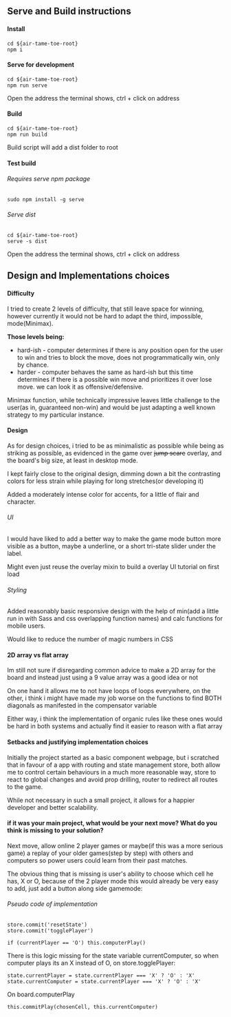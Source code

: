 ## Serve and Build instructions


#### Install

```
cd ${air-tame-toe-root}
npm i
```

#### Serve for development

```
cd ${air-tame-toe-root}
npm run serve
```
Open the address the terminal shows, ctrl + click on address

#### Build

```
cd ${air-tame-toe-root}
npm run build
```

Build script will add a dist folder to root

#### Test build

###### Requires serve npm package
```
sudo npm install -g serve
```

###### Serve dist

```
cd ${air-tame-toe-root}
serve -s dist
```
Open the address the terminal shows, ctrl + click on address

## Design and Implementations choices


#### Difficulty
I tried to create 2 levels of difficulty, that still leave space for winning, however currently it would not be hard to adapt the third, impossible, mode(Minimax).

**Those levels being:**
* hard-ish - computer determines if there is any position open for the user to win and tries to block the move, does not programmatically win, only by chance.
* harder - computer behaves the same as hard-ish but this time determines if there is a possible win move and prioritizes it over lose move. we can look it as offensive/defensive.

Minimax function, while technically impressive leaves little challenge to the user(as in, guaranteed non-win) and would be just adapting a well known strategy to my particular instance.

#### Design
As for design choices, i tried to be as minimalistic as possible while being as striking as possible, as evidenced in the game over ~~jump scare~~ overlay, and the board's big size, at least in desktop mode.

I kept fairly close to the original design, dimming down a bit the contrasting colors for less strain while playing for long stretches(or developing it)

Added a moderately intense color for accents,  for a little of flair and character.

###### UI
I would have liked to add a better way to make the game mode button more visible as a button, maybe a underline, or a short tri-state slider under the label.

Might even just reuse the overlay mixin to build a overlay UI tutorial on first load

###### Styling
Added reasonably basic responsive design with the help of min(add a little run in with Sass and css overlapping function names) and calc functions for mobile users.

Would like to reduce the number of magic numbers in CSS

#### 2D array vs flat array
Im still not sure if disregarding common advice to make a 2D array for the board and instead just using a 9 value array was a good idea or not

On one hand it allows me to not have loops of loops everywhere, on the other, i think i might have made my job worse on the functions to find BOTH diagonals as manifested in the compensator variable

Either way, i think the implementation of organic rules like these ones would be hard in both systems and actually find it easier to reason with a flat array

#### Setbacks and justifying implementation choices
Initially the project started as a basic component webpage, but i scratched that in favour of a app with routing and state management store,
both allow me to control certain behaviours in a much more reasonable way, store to react to global changes and avoid prop drilling, router to redirect all routes to the game.

While not necessary in such a small project, it allows for a happier developer and better scalability.

#### if it was your main project, what would be your next move? What do you think is missing to your solution?
Next move, allow online 2 player games or maybe(if this was a more serious game) a replay of your older games(step by step) with others and computers so power users could learn from their past matches.

The obvious thing that is missing is user's ability to choose which cell he has, X or O, because of the 2 player mode this would already be very easy to add, just add a button along side gamemode:
###### Pseudo code of implementation
```
store.commit('resetState')
store.commit('togglePlayer')

if (currentPlayer == 'O') this.computerPlay()
```
There is this logic missing for the state variable currentComputer, so when computer plays its an X instead of O, on store.togglePlayer:
```
state.currentPlayer = state.currentPlayer === 'X' ? 'O' : 'X'
state.currentComputer = state.currentPlayer === 'X' ? 'O' : 'X'
```
On board.computerPlay
```
this.commitPlay(chosenCell, this.currentComputer)
```